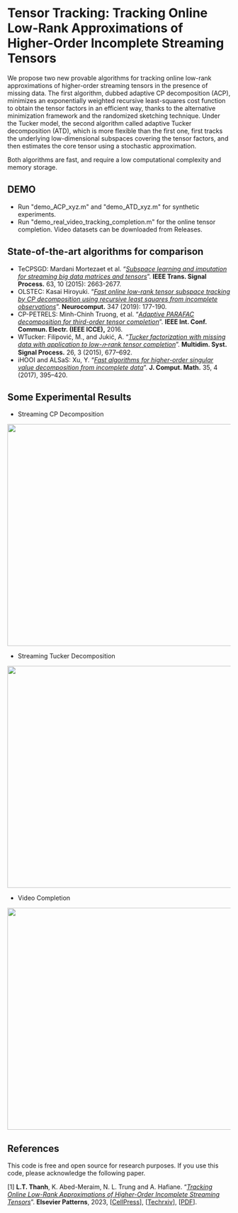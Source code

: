 # Tensor Tracking: Tracking Online Low-Rank Approximations of Higher-Order Incomplete Streaming Tensors

We propose two new provable algorithms for tracking online low-rank approximations of higher-order streaming tensors in the presence of missing data. The first algorithm, dubbed adaptive CP decomposition (ACP), minimizes an exponentially weighted recursive least-squares cost function to obtain the tensor factors in an efficient way, thanks to the alternative minimization framework and the randomized
sketching technique. Under the Tucker model, the second algorithm called adaptive Tucker decomposition (ATD), which is more flexible than the first one, first tracks the underlying low-dimensional subspaces covering
the tensor factors, and then estimates the core tensor using a stochastic approximation. 

Both algorithms are fast, and require a low computational complexity and memory storage.


## DEMO

+ Run "demo_ACP_xyz.m" and "demo_ATD_xyz.m" for synthetic experiments.
+ Run "demo_real_video_tracking_completion.m" for the online tensor completion. Video datasets can be downloaded from Releases. 


## State-of-the-art algorithms for comparison
+ TeCPSGD: Mardani Mortezaet et al. “[*Subspace learning and imputation for streaming big data matrices and tensors*](https://ieeexplore.ieee.org/document/7072498)”. **IEEE Trans. Signal Process.** 63, 10 (2015): 2663-2677.
+ OLSTEC: Kasai Hiroyuki. “[*Fast online low-rank tensor subspace tracking by CP decomposition using recursive least squares from incomplete observations*](https://www.sciencedirect.com/science/article/abs/pii/S0925231218313584?via%3Dihub)”. **Neurocomput.** 347 (2019): 177-190.
+ CP-PETRELS:  Minh-Chinh Truong, et al. “[*Adaptive PARAFAC decomposition for third-order tensor completion*](https://ieeexplore.ieee.org/abstract/document/7562652)”. **IEEE Int. Conf. Commun. Electr. (IEEE ICCE),** 2016.
+ WTucker: Filipović, M., and Jukić, A. “[*Tucker factorization with missing data with application to low-𝑛-rank tensor completion*](https://link.springer.com/article/10.1007/s11045-013-0269-9)”. **Multidim. Syst. Signal Process.** 26, 3 (2015), 677–692.
+ iHOOI and ALSaS: Xu, Y. “[*Fast algorithms for higher-order singular value decomposition from incomplete data*](https://global-sci.org/intro/article_detail/jcm/10023.html)”. **J. Comput. Math.** 35, 4 (2017), 395–420.

## Some Experimental Results

+ Streaming CP Decomposition

<img src="https://user-images.githubusercontent.com/26319211/167562867-207d050a-7819-462a-8837-73e417ce0bad.png" width="700" height='500'>

+ Streaming Tucker Decomposition

<img src="https://user-images.githubusercontent.com/26319211/167563914-37454381-d12a-4cfb-9fc3-f8773342634b.png" width="700" height='500'>


+ Video Completion

<img src="https://user-images.githubusercontent.com/26319211/167564258-80b54ed2-23ac-43c0-8b9b-a62db1cc7369.png" width="700" height='500'>

 
## References

This code is free and open source for research purposes. If you use this code, please acknowledge the following paper.

[1] **L.T. Thanh**, K. Abed-Meraim, N. L. Trung and A. Hafiane. “[*Tracking Online Low-Rank Approximations of Higher-Order Incomplete Streaming Tensors*](https://drive.google.com/fi)”. **Elsevier Patterns**, 2023, [[CellPress](https://www.cell.com/patterns/fulltext/S2666-3899(23)00104-6)], [[Techrxiv](https://www.techrxiv.org/articles/preprint/Tracking_Online_Low-Rank_Approximations_of_Higher-Order_Incomplete_Streaming_Tensors/19704034)], [[PDF](https://thanhtbt.github.io/files/2023_Patterns_Tensor_Tracking_Draw.pdf)]. 





